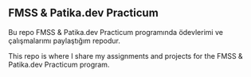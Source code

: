 ## FMSS & Patika.dev Practicum

Bu repo FMSS & Patika.dev Practicum programında ödevlerimi ve çalışmalarımı paylaştığım repodur.

This repo is where I share my assignments and projects for the FMSS & Patika.dev Practicum program.
